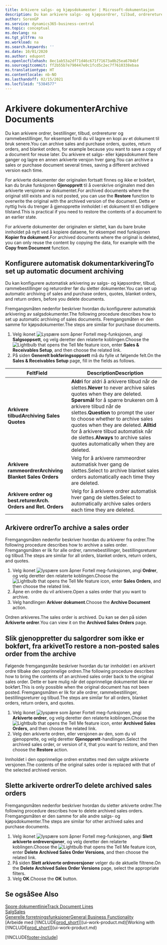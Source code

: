 ```yaml
---
title: Arkivere salgs- og kjøpsdokumenter | Microsoft-dokumentasjon
description: Du kan arkivere salgs- og kjøpsordrer, tilbud, ordrereturer og rammeordrer, og du kan bruke det arkiverte dokumentet til å gjenopprette dokumentet som den ble arkivert fra.
author: SorenGP
ms.service: dynamics365-business-central
ms.topic: conceptual
ms.devlang: na
ms.tgt_pltfrm: na
ms.workload: na
ms.search.keywords: ''
ms.date: 10/01/2020
ms.author: edupont
ms.openlocfilehash: 8ec1ab53a2df71d46c671f71673a0b25ea6704bf
ms.sourcegitcommit: ff2b55b7e790447e0c1fcd5c2ec7f7610338ebaa
ms.translationtype: HT
ms.contentlocale: nb-NO
ms.lasthandoff: 02/15/2021
ms.locfileid: "5384577"
---
```

# <a name="archive-documents"></a><span data-ttu-id="77e2d-103">Arkivere dokumenter</span><span class="sxs-lookup"><span data-stu-id="77e2d-103">Archive Documents</span></span>
<span data-ttu-id="77e2d-104">Du kan arkivere ordrer, bestillinger, tilbud, ordrereturer og rammebestillinger, for eksempel fordi du vil lagre en kopi av et dokument til bruk senere.</span><span class="sxs-lookup"><span data-stu-id="77e2d-104">You can archive sales and purchase orders, quotes, return orders, and blanket orders, for example because you want to save a copy of a document for reuse later.</span></span> <span data-ttu-id="77e2d-105">Du arkivere et salgs- eller kjøpsdokument flere ganger og lagre en annen arkiverte versjon hver gang.</span><span class="sxs-lookup"><span data-stu-id="77e2d-105">You can archive a sales or purchase document several times, saving a different archived version each time.</span></span>

<span data-ttu-id="77e2d-106">For arkiverte dokumenter der originalen fortsatt finnes og ikke er bokført, kan du bruke funksjonen **Gjenopprett** til å overskrive originalen med den arkiverte versjonen av dokumentet.</span><span class="sxs-lookup"><span data-stu-id="77e2d-106">For archived documents where the original still exists and is not posted, you can use the **Restore** function to overwrite the original with the archived version of the document.</span></span> <span data-ttu-id="77e2d-107">Dette er nyttig hvis du trenger å gjenopprette innholdet i et dokument til en tidligere tilstand.</span><span class="sxs-lookup"><span data-stu-id="77e2d-107">This is practical if you need to restore the contents of a document to an earlier state.</span></span>

<span data-ttu-id="77e2d-108">For arkiverte dokumenter der originalen er slettet, kan du bare bruke innholdet på nytt ved å kopiere dataene, for eksempel med funksjonen **Kopier fra dokument**.</span><span class="sxs-lookup"><span data-stu-id="77e2d-108">For archived documents where the original is deleted, you can only reuse the content by copying the data, for example with the **Copy from Document** function.</span></span>   

## <a name="to-set-up-automatic-document-archiving"></a><span data-ttu-id="77e2d-109">Konfigurere automatisk dokumentarkivering</span><span class="sxs-lookup"><span data-stu-id="77e2d-109">To set up automatic document archiving</span></span>  
<span data-ttu-id="77e2d-110">Du kan konfigurere automatisk arkivering av salgs- og kjøpsordrer, tilbud, rammebestillinger og returordrer før du sletter dokumenter.</span><span class="sxs-lookup"><span data-stu-id="77e2d-110">You can set up automatic archiving of sales and purchase orders, quotes, blanket orders, and return orders, before you delete documents.</span></span>

<span data-ttu-id="77e2d-111">Fremgangsmåten nedenfor beskriver hvordan du konfigurerer automatisk arkivering av salgsdokumenter.</span><span class="sxs-lookup"><span data-stu-id="77e2d-111">The following procedure describes how to set up automatic archiving of sales documents.</span></span> <span data-ttu-id="77e2d-112">Fremgangsmåten er den samme for kjøpsdokumenter.</span><span class="sxs-lookup"><span data-stu-id="77e2d-112">The steps are similar for purchase documents.</span></span>
1.  <span data-ttu-id="77e2d-113">Velg ikonet ![Lyspære som åpner Fortell meg-funksjonen](media/ui-search/search_small.png "Fortell hva du vil gjøre"), angi **Salgsoppsett**, og velg deretter den relaterte koblingen.</span><span class="sxs-lookup"><span data-stu-id="77e2d-113">Choose the ![Lightbulb that opens the Tell Me feature](media/ui-search/search_small.png "Tell me what you want to do") icon, enter **Sales & Receivables Setup**, and then choose the related link.</span></span>
2. <span data-ttu-id="77e2d-114">På siden **Generelt bokføringsoppsett** må du fylle ut følgende felt.</span><span class="sxs-lookup"><span data-stu-id="77e2d-114">On the **Sales & Receivables Setup** page, fill in the fields as follows.</span></span>

|<span data-ttu-id="77e2d-115">Felt</span><span class="sxs-lookup"><span data-stu-id="77e2d-115">Field</span></span>|<span data-ttu-id="77e2d-116">Description</span><span class="sxs-lookup"><span data-stu-id="77e2d-116">Description</span></span>|
|-----|-----------|
|<span data-ttu-id="77e2d-117">**Arkivere tilbud**</span><span class="sxs-lookup"><span data-stu-id="77e2d-117">**Archiving Sales Quotes**</span></span>|<span data-ttu-id="77e2d-118">**Aldri** for aldri å arkivere tilbud når de slettes.</span><span class="sxs-lookup"><span data-stu-id="77e2d-118">**Never** to never archive sales quotes when they are deleted.</span></span> <span data-ttu-id="77e2d-119">**Spørsmål** for å spørre brukeren om å arkivere tilbud når de slettes.</span><span class="sxs-lookup"><span data-stu-id="77e2d-119">**Question** to prompt the user to choose whether to archive sales quotes when they are deleted.</span></span> <span data-ttu-id="77e2d-120">**Alltid** for å arkivere tilbud automatisk når de slettes.</span><span class="sxs-lookup"><span data-stu-id="77e2d-120">**Always** to archive sales quotes automatically when they are deleted.</span></span>|
|<span data-ttu-id="77e2d-121">**Arkivere rammeordrer**</span><span class="sxs-lookup"><span data-stu-id="77e2d-121">**Archiving Blanket Sales Orders**</span></span>|<span data-ttu-id="77e2d-122">Velg for å arkivere rammeordrer automatisk hver gang de slettes.</span><span class="sxs-lookup"><span data-stu-id="77e2d-122">Select to archive blanket sales orders automatically each time they are deleted.</span></span>|
|<span data-ttu-id="77e2d-123">**Arkivere ordrer og best.returer**</span><span class="sxs-lookup"><span data-stu-id="77e2d-123">**Arch. Orders and Ret. Orders**</span></span>|<span data-ttu-id="77e2d-124">Velg for å arkivere ordrer automatisk hver gang de slettes.</span><span class="sxs-lookup"><span data-stu-id="77e2d-124">Select to automatically archive sales orders each time they are deleted.</span></span>|

## <a name="to-archive-a-sales-order"></a><span data-ttu-id="77e2d-125">Arkivere ordrer</span><span class="sxs-lookup"><span data-stu-id="77e2d-125">To archive a sales order</span></span>
<span data-ttu-id="77e2d-126">Fremgangsmåten nedenfor beskriver hvordan du arkiverer fra ordrer.</span><span class="sxs-lookup"><span data-stu-id="77e2d-126">The following procedure describes how to archive a sales order.</span></span> <span data-ttu-id="77e2d-127">Fremgangsmåten er lik for alle ordrer, rammebestillinger, bestillingsreturer og tilbud.</span><span class="sxs-lookup"><span data-stu-id="77e2d-127">The steps are similar for all orders, blanket orders, return orders, and quotes.</span></span>

1.  <span data-ttu-id="77e2d-128">Velg ikonet ![lyspære som åpner Fortell meg-funksjonen](media/ui-search/search_small.png "Fortell hva du vil gjøre"), angi **Ordrer**, og velg deretter den relaterte koblingen.</span><span class="sxs-lookup"><span data-stu-id="77e2d-128">Choose the ![Lightbulb that opens the Tell Me feature](media/ui-search/search_small.png "Tell me what you want to do") icon, enter **Sales Orders**, and then choose the related link.</span></span>  
2.  <span data-ttu-id="77e2d-129">Åpne en ordre du vil arkivere.</span><span class="sxs-lookup"><span data-stu-id="77e2d-129">Open a sales order that you want to archive.</span></span>  
3.  <span data-ttu-id="77e2d-130">Velg handlingen **Arkiver dokument**.</span><span class="sxs-lookup"><span data-stu-id="77e2d-130">Choose the **Archive Document** action.</span></span>

<span data-ttu-id="77e2d-131">Ordren arkiveres.</span><span class="sxs-lookup"><span data-stu-id="77e2d-131">The sales order is archived.</span></span> <span data-ttu-id="77e2d-132">Du kan se den på siden **Arkiverte ordrer**.</span><span class="sxs-lookup"><span data-stu-id="77e2d-132">You can view it on the **Archived Sales Orders** page.</span></span>

## <a name="to-restore-a-non-posted-sales-order-from-the-archive"></a><span data-ttu-id="77e2d-133">Slik gjenoppretter du salgordrer som ikke er bokført, fra arkivet</span><span class="sxs-lookup"><span data-stu-id="77e2d-133">To restore a non-posted sales order from the archive</span></span>
<span data-ttu-id="77e2d-134">Følgende fremgangsmåte beskriver hvordan du tar innholdet i en arkivert ordre tilbake den opprinnelige ordren.</span><span class="sxs-lookup"><span data-stu-id="77e2d-134">The following procedure describes how to bring the contents of an archived sales order back to the original sales order.</span></span> <span data-ttu-id="77e2d-135">Dette er bare mulig når det opprinnelige dokumentet ikke er bokført.</span><span class="sxs-lookup"><span data-stu-id="77e2d-135">This is only possible when the original document has not been posted.</span></span> <span data-ttu-id="77e2d-136">Fremgangsmåten er lik for alle ordrer, rammebestillinger, bestillingsreturer og tilbud.</span><span class="sxs-lookup"><span data-stu-id="77e2d-136">The steps are similar for all orders, blanket orders, return orders, and quotes.</span></span>

1. <span data-ttu-id="77e2d-137">Velg ikonet ![lyspære som åpner Fortell meg-funksjonen](media/ui-search/search_small.png "Fortell hva du vil gjøre"), angi **Arkiverte ordrer**, og velg deretter den relaterte koblingen.</span><span class="sxs-lookup"><span data-stu-id="77e2d-137">Choose the ![Lightbulb that opens the Tell Me feature](media/ui-search/search_small.png "Tell me what you want to do") icon, enter **Archived Sales Orders**, and then choose the related link.</span></span>
2. <span data-ttu-id="77e2d-138">Velg den arkiverte ordren, eller versjonen av den, som du vil gjenopprette, og velg deretter **Gjenopprett**-handlingen.</span><span class="sxs-lookup"><span data-stu-id="77e2d-138">Select the archived sales order, or version of it, that you want to restore, and then choose the **Restore** action.</span></span>  

<span data-ttu-id="77e2d-139">Innholdet i den opprinnelige ordren erstattes med den valgte arkiverte versjonen.</span><span class="sxs-lookup"><span data-stu-id="77e2d-139">The contents of the original sales order is replaced with that of the selected archived version.</span></span>

## <a name="to-delete-archived-sales-orders"></a><span data-ttu-id="77e2d-140">Slette arkiverte ordrer</span><span class="sxs-lookup"><span data-stu-id="77e2d-140">To delete archived sales orders</span></span>
<span data-ttu-id="77e2d-141">Fremgangsmåten nedenfor beskriver hvordan du sletter arkiverte ordrer.</span><span class="sxs-lookup"><span data-stu-id="77e2d-141">The following procedure describes how to delete archived sales orders.</span></span> <span data-ttu-id="77e2d-142">Fremgangsmåten er den samme for alle andre salgs- og kjøpsdokumenter.</span><span class="sxs-lookup"><span data-stu-id="77e2d-142">The steps are similar for other archived sales and purchase documents.</span></span>

1.  <span data-ttu-id="77e2d-143">Velg ikonet ![lyspære som åpner Fortell meg-funksjonen](media/ui-search/search_small.png "Fortell hva du vil gjøre"), angi **Slett arkiverte ordreversjoner**, og velg deretter den relaterte koblingen.</span><span class="sxs-lookup"><span data-stu-id="77e2d-143">Choose the ![Lightbulb that opens the Tell Me feature](media/ui-search/search_small.png "Tell me what you want to do") icon, enter **Delete Archived Sales Order Versions**, and then choose the related link.</span></span>  
2.  <span data-ttu-id="77e2d-144">På siden **Slett arkiverte ordreversjoner** velger du de aktuelle filtrene.</span><span class="sxs-lookup"><span data-stu-id="77e2d-144">On the **Delete Archived Sales Order Versions** page, select the appropriate filters.</span></span>  
3.  <span data-ttu-id="77e2d-145">Velg **OK**.</span><span class="sxs-lookup"><span data-stu-id="77e2d-145">Choose the **OK** button.</span></span>

## <a name="see-also"></a><span data-ttu-id="77e2d-146">Se også</span><span class="sxs-lookup"><span data-stu-id="77e2d-146">See Also</span></span>
[<span data-ttu-id="77e2d-147">Spore dokumentlinje</span><span class="sxs-lookup"><span data-stu-id="77e2d-147">Track Document Lines</span></span>](across-how-to-track-document-lines.md)  
[<span data-ttu-id="77e2d-148">Salg</span><span class="sxs-lookup"><span data-stu-id="77e2d-148">Sales</span></span>](sales-manage-sales.md)  
[<span data-ttu-id="77e2d-149">Generelle forretningsfunksjoner</span><span class="sxs-lookup"><span data-stu-id="77e2d-149">General Business Functionality</span></span>](ui-across-business-areas.md)  
<span data-ttu-id="77e2d-150">[Arbeide med [!INCLUDE[prod_short](includes/prod_short.md)]](ui-work-product.md)</span><span class="sxs-lookup"><span data-stu-id="77e2d-150">[Working with [!INCLUDE[prod_short](includes/prod_short.md)]](ui-work-product.md)</span></span>


[!INCLUDE[footer-include](includes/footer-banner.md)]